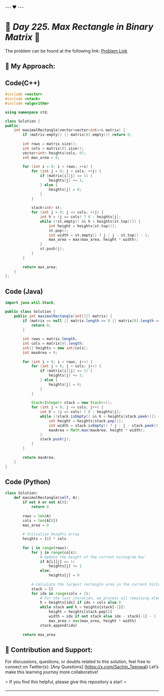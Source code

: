--- ❤️ ---

# 🚀 _Day 225. Max Rectangle in Binary Matrix_ 🧠


The problem can be found at the following link: [Problem Link](https://www.interviewbit.com/problems/max-rectangle-in-binary-matrix/)

## 🎯 **My Approach:**


## Code(C++)
```cpp
#include <vector>
#include <stack>
#include <algorithm>

using namespace std;

class Solution {
public:
    int maximalRectangle(vector<vector<int>>& matrix) {
        if (matrix.empty() || matrix[0].empty()) return 0;
        
        int rows = matrix.size();
        int cols = matrix[0].size();
        vector<int> heights(cols, 0);
        int max_area = 0;
        
        for (int i = 0; i < rows; ++i) {
            for (int j = 0; j < cols; ++j) {
                if (matrix[i][j] == 1) {
                    heights[j] += 1;
                } else {
                    heights[j] = 0;
                }
            }
            
            stack<int> st;
            for (int j = 0; j <= cols; ++j) {
                int h = (j == cols) ? 0 : heights[j];
                while (!st.empty() && h < heights[st.top()]) {
                    int height = heights[st.top()];
                    st.pop();
                    int width = st.empty() ? j : j - st.top() - 1;
                    max_area = max(max_area, height * width);
                }
                st.push(j);
            }
        }
        
        return max_area;
    }
};
```

## Code (Java)

```java
import java.util.Stack;

public class Solution {
    public int maximalRectangle(int[][] matrix) {
        if (matrix == null || matrix.length == 0 || matrix[0].length == 0) {
            return 0;
        }
        
        int rows = matrix.length;
        int cols = matrix[0].length;
        int[] heights = new int[cols];
        int maxArea = 0;
        
        for (int i = 0; i < rows; i++) {
            for (int j = 0; j < cols; j++) {
                if (matrix[i][j] == 1) {
                    heights[j] += 1;
                } else {
                    heights[j] = 0;
                }
            }
            
            Stack<Integer> stack = new Stack<>();
            for (int j = 0; j <= cols; j++) {
                int h = (j == cols) ? 0 : heights[j];
                while (!stack.isEmpty() && h < heights[stack.peek()]) {
                    int height = heights[stack.pop()];
                    int width = stack.isEmpty() ? j : j - stack.peek() - 1;
                    maxArea = Math.max(maxArea, height * width);
                }
                stack.push(j);
            }
        }
        
        return maxArea;
    }
}
```

## Code (Python)

```python
class Solution:
    def maximalRectangle(self, A):
        if not A or not A[0]:
            return 0
        
        rows = len(A)
        cols = len(A[0])
        max_area = 0
        
        # Initialize heights array
        heights = [0] * cols
        
        for i in range(rows):
            for j in range(cols):
                # Update the height of the current histogram bar
                if A[i][j] == 1:
                    heights[j] += 1
                else:
                    heights[j] = 0
            
            # Calculate the largest rectangle area in the current histogram
            stack = []
            for idx in range(cols + 1):
                # For the last iteration, we process all remaining elements in the stack
                h = heights[idx] if idx < cols else 0
                while stack and h < heights[stack[-1]]:
                    height = heights[stack.pop()]
                    width = idx if not stack else idx - stack[-1] - 1
                    max_area = max(max_area, height * width)
                stack.append(idx)
        
        return max_area
```



## 🎯 **Contribution and Support:**

For discussions, questions, or doubts related to this solution, feel free to connect on Twitter(x): [Any Questions] (https://x.com/Sachin_Teenwal) Let’s make this learning journey more collaborative!

⭐ If you find this helpful, please give this repository a star! ⭐

---
